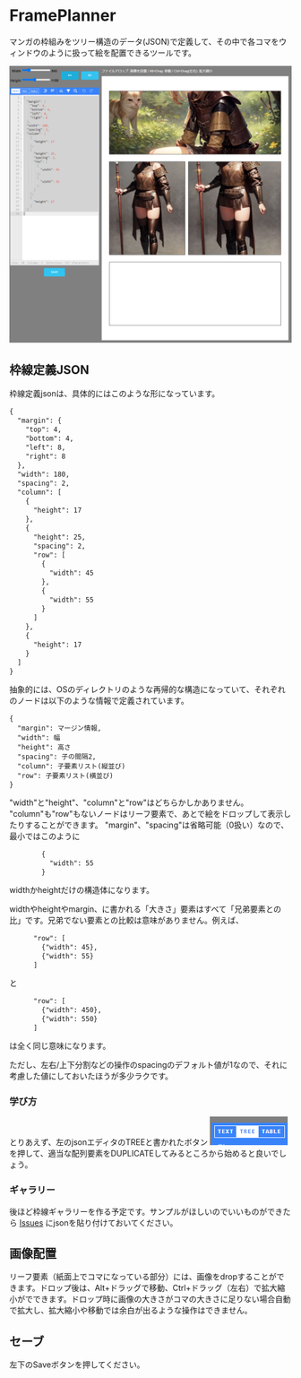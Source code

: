 # FramePlanner

マンガの枠組みをツリー構造のデータ(JSON)で定義して、その中で各コマをウィンドウのように扱って絵を配置できるツールです。

![TREE](/docs/doc2.png)

## 枠線定義JSON

枠線定義jsonは、具体的にはこのような形になっています。
```
{
  "margin": {
    "top": 4,
    "bottom": 4,
    "left": 8,
    "right": 8
  },
  "width": 180,
  "spacing": 2,
  "column": [
    {
      "height": 17
    },
    {
      "height": 25,
      "spacing": 2,
      "row": [
        {
          "width": 45
        },
        {
          "width": 55
        }
      ]
    },
    {
      "height": 17
    }
  ]
}
```

抽象的には、OSのディレクトリのような再帰的な構造になっていて、それぞれのノードは以下のような情報で定義されています。

```
{
  "margin": マージン情報,
  "width": 幅
  "height": 高さ
  "spacing": 子の間隔2,
  "column": 子要素リスト(縦並び)
  "row": 子要素リスト(横並び)
}
```

"width"と"height"、"column"と"row"はどちらかしかありません。
"column"も"row"もないノードはリーフ要素で、あとで絵をドロップして表示したりすることができます。
"margin"、"spacing"は省略可能（0扱い）なので、最小ではこのように
```
        {
          "width": 55
        }
```
widthかheightだけの構造体になります。


widthやheightやmargin、に書かれる「大きさ」要素はすべて「兄弟要素との比」です。兄弟でない要素との比較は意味がありません。例えば、

```
      "row": [
        {"width": 45},
        {"width": 55}
      ]
```
と
```
      "row": [
        {"width": 450},
        {"width": 550}
      ]
```

は全く同じ意味になります。

ただし、左右/上下分割などの操作のspacingのデフォルト値が1なので、それに考慮した値にしておいたほうが多少ラクです。

### 学び方

とりあえず、左のjsonエディタのTREEと書かれたボタン
![TREE](/docs/doc1.png)
を押して、適当な配列要素をDUPLICATEしてみるところから始めると良いでしょう。

### ギャラリー

後ほど枠線ギャラリーを作る予定です。サンプルがほしいのでいいものができたら
[Issues](https://github.com/jonigata/FramePlanner/issues/1)
にjsonを貼り付けておいてください。

## 画像配置

リーフ要素（紙面上でコマになっている部分）には、画像をdropすることができます。ドロップ後は、Alt+ドラッグで移動、Ctrl+ドラッグ（左右）で拡大縮小がでできます。ドロップ時に画像の大きさがコマの大きさに足りない場合自動で拡大し、拡大縮小や移動では余白が出るような操作はできません。

## セーブ

左下のSaveボタンを押してください。



